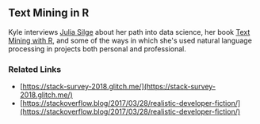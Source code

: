 ## Text Mining in R

Kyle interviews [Julia Silge](https://juliasilge.com/) about her path into data science, her book [Text Mining with R](https://www.tidytextmining.com/), and some of the ways in which she's used natural language processing in projects both personal and professional.

### Related Links

* [https://stack-survey-2018.glitch.me/](https://stack-survey-2018.glitch.me/)
* [https://stackoverflow.blog/2017/03/28/realistic-developer-fiction/](https://stackoverflow.blog/2017/03/28/realistic-developer-fiction/)

